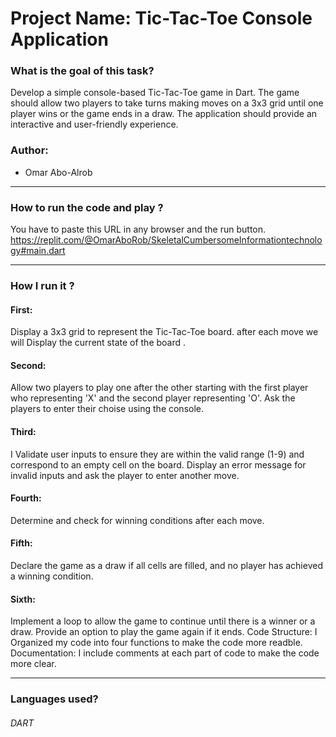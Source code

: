 
# Project Name: Tic-Tac-Toe Console Application

### What is the goal of this task?
 Develop a simple console-based Tic-Tac-Toe game in Dart. The game should allow two players to take turns making moves on a 3x3 grid until one player wins or the game ends in a draw. The application should provide an interactive and user-friendly experience.
### Author:
*  Omar Abo-Alrob
_______________________________________________________________________________________________________________________
### How to run the code and play ?
You have to paste this URL in any browser and the run button.
https://replit.com/@OmarAboRob/SkeletalCumbersomeInformationtechnology#main.dart


_______________________________________________________________________________________________________________________

### How I run it ?
#### First:  
Display a 3x3 grid to represent the Tic-Tac-Toe board.
after each move we will Display the current state of the board .
#### Second: 
Allow two players to play one after the other starting with the first player who representing 'X' and the second player representing 'O'.
Ask the players to enter their choise using the console.
#### Third:
I Validate user inputs to ensure they are within the valid range (1-9) and correspond to an empty cell on the board.
Display an error message for invalid inputs and ask the player to enter another move.
#### Fourth:
Determine and check for winning conditions after each move.
#### Fifth:
Declare the game as a draw if all cells are filled, and no player has achieved a winning condition.
#### Sixth:
Implement a loop to allow the game to continue until there is a winner or a draw.
Provide an option to play the game again if it ends.
Code Structure:
I Organized my code into four functions to make the code more readble.
Documentation:
I include comments at each part of code to make the code more clear.


_______________________________________________________________________________________________________________________
### Languages used?
###### DART
